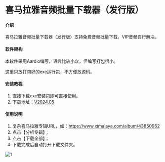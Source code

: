 # 喜马拉雅音频批量下载器（发行版）

#### 介绍
喜马拉雅音频批量下载器（发行版）支持免费音频批量下载，VIP音频自行解决。

#### 软件架构
本软件采用Aardio编写，语言比较小众，但编写打包很小。

这里只放打包好的exe运行包，不方便放源码。


#### 安装教程

1.  直接下载exe安装包即可直接使用。
2.  下载地址：[V2024.05](https://gitee.com/start1221/himalaya-download-release/release)

#### 使用说明

1.  复杂喜马拉雅专辑URL，如：https://www.ximalaya.com/album/43850962
2.  点击【分析专辑】；
3.  点击【下载全部】；
4.  下载完成后自动打开下载文件夹。

![1](https://gitee.com/start1221/himalaya-download-release/images/1.png)
